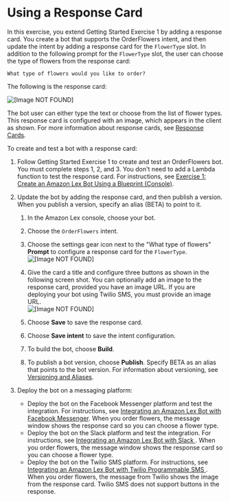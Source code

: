 # Using a Response Card<a name="ex-resp-card"></a>

In this exercise, you extend Getting Started Exercise 1 by adding a response card\. You create a bot that supports the OrderFlowers intent, and then update the intent by adding a response card for the `FlowerType` slot\. In addition to the following prompt for the `FlowerType` slot, the user can choose the type of flowers from the response card:

```
What type of flowers would you like to order?
```

The following is the response card:



![\[Image NOT FOUND\]](http://docs.aws.amazon.com/lex/latest/dg/images/resp-card-example-10a.png)

The bot user can either type the text or choose from the list of flower types\. This response card is configured with an image, which appears in the client as shown\. For more information about response cards, see [Response Cards](howitworks-manage-prompts.md#msg-prompts-resp-card)\.

To create and test a bot with a response card:

1. Follow Getting Started Exercise 1 to create and test an OrderFlowers bot\. You must complete steps 1, 2, and 3\. You don't need to add a Lambda function to test the response card\. For instructions, see [Exercise 1: Create an Amazon Lex Bot Using a Blueprint \(Console\)](gs-bp.md)\.

1. Update the bot by adding the response card, and then publish a version\. When you publish a version, specify an alias \(BETA\) to point to it\. 

   1. In the Amazon Lex console, choose your bot\.

   1. Choose the `OrderFlowers` intent\. 

   1. Choose the settings gear icon next to the "What type of flowers" **Prompt** to configure a response card for the `FlowerType`\.  
![\[Image NOT FOUND\]](http://docs.aws.amazon.com/lex/latest/dg/images/resp-card-example-30.png)

   1. Give the card a title and configure three buttons as shown in the following screen shot\. You can optionally add an image to the response card, provided you have an image URL\. If you are deploying your bot using Twilio SMS, you must provide an image URL\.  
![\[Image NOT FOUND\]](http://docs.aws.amazon.com/lex/latest/dg/images/resp-card-example-20a.png)

   1. Choose **Save** to save the response card\.

   1. Choose **Save intent** to save the intent configuration\.

   1. To build the bot, choose **Build**\.

   1. To publish a bot version, choose **Publish**\. Specify BETA as an alias that points to the bot version\. For information about versioning, see [Versioning and Aliases](versioning-aliases.md)\.

1. Deploy the bot on a messaging platform:
   + Deploy the bot on the Facebook Messenger platform and test the integration\. For instructions, see [Integrating an Amazon Lex Bot with Facebook Messenger](fb-bot-association.md)\. When you order flowers, the message window shows the response card so you can choose a flower type\.
   + Deploy the bot on the Slack platform and test the integration\. For instructions, see [Integrating an Amazon Lex Bot with Slack ](slack-bot-association.md)\. When you order flowers, the message window shows the response card so you can choose a flower type\.
   + Deploy the bot on the Twilio SMS platform\. For instructions, see [Integrating an Amazon Lex Bot with Twilio Programmable SMS  ](twilio-bot-association.md)\. When you order flowers, the message from Twilio shows the image from the response card\. Twilio SMS does not support buttons in the response\.